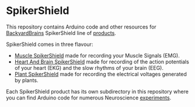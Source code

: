 SpikerShield
============

This repository contains Arduino code and other resources for [BackyardBrains](https://backyardbrains.com) SpikerShield line of [products](https://backyardbrains.com/products/).

SpikerShield comes in three flavour:
- [Muscle SpikerShield](https://backyardbrains.com/products/muscleSpikershieldBundle) made for recording your Muscle Signals (EMG).
- [Heart And Brain SpikerShield](https://backyardbrains.com/products/heartAndBrainSpikerShieldBundle) made for recording of the action potentials of your heart (EKG) and the slow rhythms of your brain (EEG).
- [Plant SpikerShield](https://backyardbrains.com/products/plantspikershield) made for recording the electrical voltages generated by plants.

Each SpikerShield product has its own subdirectory in this repository where you can find Arduino code for numerous Neuroscience [experiments](https://backyardbrains.com/experiments/).
